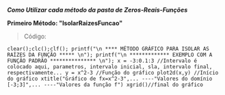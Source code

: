<b>*Como Utilizar cada método da pasta de Zeros-Reais-Funções*</b>

<b>Primeiro Método: "IsolarRaizesFuncao"</b>
> Código:

`clear();clc();clf();
printf("\n **** MÉTODO GRÁFICO PARA ISOLAR AS RAÍZES DA FUNÇÃO ***** \n");
printf("\n ************* EXEMPLO COM A FUNÇÃO PADRÃO *************** \n");
x = -3:0.1:3 //Intervalo é colocado aqui, parametros, intervalo inicial, sla, intervalo final, respectivamente...
y = x^2-3 //Função do gráfico
plot2d(x,y) //Início do gráfico
xtitle("Gráfico de fx=x^2-3",...
----"Valores do domínio [-3;3]",...
----"Valores da função f")
xgrid()//final do gráfico`

